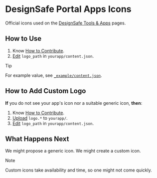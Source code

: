 # DesignSafe Portal Apps Icons

Official icons used on the [DesignSafe Tools & Apps](https://www.designsafe-ci.org/use-designsafe/tools-applications/) pages.

## How to Use

1. Know [How to Contribute](../README.md#how-to-contribute).
2. [Edit](https://docs.github.com/en/repositories/working-with-files/managing-files/editing-files) `logo_path` in `yourapp/content.json`.

> [!TIP]
> For example value, see [`_example/content.json`](../_example/content.json#4).

## How to Add Custom Logo

**If** you do not see your app's icon nor a suitable generic icon, **then**:

1. Know [How to Contribute](../README.md#how-to-contribute).
2. [Upload](https://docs.github.com/en/repositories/working-with-files/managing-files/adding-a-file-to-a-repository) `logo.*` to `yourapp/`.
3. [Edit](https://docs.github.com/en/repositories/working-with-files/managing-files/editing-files) `logo_path` in `yourapp/content.json`.

## What Happens Next

We might propose a generic icon. We might create a custom icon.

> [!NOTE]
> Custom icons take availability and time, so one might not come quickly.
